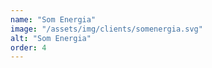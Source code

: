 ```yaml
---
name: "Som Energia"
image: "/assets/img/clients/somenergia.svg"
alt: "Som Energia"
order: 4
---
```


